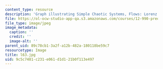 ```yaml
---
content_type: resource
description: 'Graph illustrating Simple Chaotic Systems, Flows: Lorenz 63'
file: https://ol-ocw-studio-app-qa.s3.amazonaws.com/courses/12-990-prediction-and-predictability-in-the-atmosphere-and-oceans-spring-2003/9c5c7481c231e061d1d121b0f113e497_l63.jpg
file_type: image/jpeg
image_metadata:
  caption: ''
  credit: ''
  image-alt: ''
parent_uid: 89c78cb1-3a2f-a12b-482a-180118be59c7
resourcetype: Image
title: l63.jpg
uid: 9c5c7481-c231-e061-d1d1-21b0f113e497
---
```

